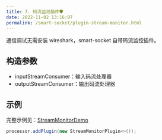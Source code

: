 ```yaml
---
title: 7. 码流监测插件🛡
date: 2022-11-02 13:16:07
permalink: /smart-socket/plugin-stream-monitor.html
---
```


通信调试无需安装 wireshark，smart-socket 自带码流监控插件。

## 构造参数
- inputStreamConsumer：输入码流处理器
- outputStreamConsumer：输出码流处理器

## 示例
完整示例见：[StreamMonitorDemo](https://gitee.com/smartboot/smart-socket/blob/master/example/src/main/java/org/smartboot/socket/example/plugins/StreamMonitorDemo.java)
```java
processor.addPlugin(new StreamMonitorPlugin<>());
```
